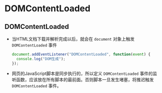 # DOMContentLoaded

## DOMContentLoaded

*   当HTML文档下载并解析完成以后，就会在 `document` 对象上触发 `DOMContentLoaded` 事件

    ```javascript
    document.addEventListener("DOMContentLoaded", function(event) {
      console.log("DOM生成");
    });
    ```

*   网页的JavaScript脚本是同步执行的，所以定义 `DOMContentLoaded` 事件的监听函数，应该放在所有脚本的最前面。否则脚本一旦发生堵塞，将推迟触发 ` DOMContentLoaded` 事件。
